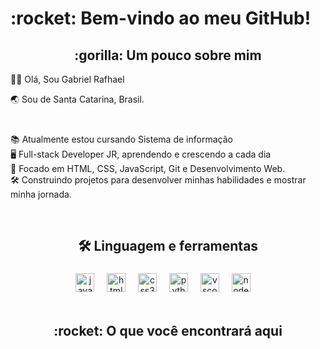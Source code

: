 <h1 align="left">:rocket: Bem-vindo ao meu GitHub!</h1>

###

<h2 align="center">:gorilla: Um pouco sobre mim</h2>


<p align="left">👋🏻 Olá, Sou Gabriel Rafhael<p>
<p align="left">🌏 Sou de Santa Catarina, Brasil.<p>

###

<p align="left"><br>
📚 Atualmente estou cursando Sistema de informação <br>
🖥️ Full-stack Developer JR, aprendendo e crescendo a cada dia <br>
🎯 Focado em HTML, CSS, JavaScript, Git e Desenvolvimento Web. <br>
🛠️ Construindo projetos para desenvolver minhas habilidades e mostrar minha jornada.
</p>

<br>


<h2 align="center">🛠️ Linguagem e ferramentas</h2>

###

<div align="center">
  <img src="https://cdn.jsdelivr.net/gh/devicons/devicon/icons/javascript/javascript-original.svg" height="30" alt="javascript logo"  />
  <img width="12" />
  <img src="https://cdn.jsdelivr.net/gh/devicons/devicon/icons/html5/html5-original.svg" height="30" alt="html5 logo"  />
  <img width="12" />
  <img src="https://cdn.jsdelivr.net/gh/devicons/devicon/icons/css3/css3-original.svg" height="30" alt="css3 logo"  />
  <img width="12" />
  <img src="https://cdn.jsdelivr.net/gh/devicons/devicon/icons/python/python-original.svg" height="30" alt="python logo"  />
  <img width="12" />
  <img src="https://cdn.jsdelivr.net/gh/devicons/devicon/icons/vscode/vscode-original.svg" height="30" alt="vscode logo"  />
  <img width="12" />
  <img src="https://cdn.jsdelivr.net/gh/devicons/devicon/icons/nodejs/nodejs-original.svg" height="30" alt="nodejs logo"  />
  <img width="12" />
</div>
<br>

<h2 align="center">:rocket: O que você encontrará aqui</h2> 

###
